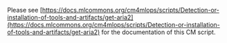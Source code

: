 Please see [https://docs.mlcommons.org/cm4mlops/scripts/Detection-or-installation-of-tools-and-artifacts/get-aria2](https://docs.mlcommons.org/cm4mlops/scripts/Detection-or-installation-of-tools-and-artifacts/get-aria2) for the documentation of this CM script.
